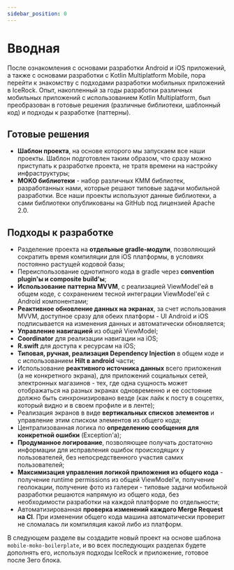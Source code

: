 ```yaml
---
sidebar_position: 0
---
```


# Вводная 

После ознакомления с основами разработки Android и iOS приложений, а также с основами разработки с Kotlin Multiplatform Mobile, пора перейти к знакомству с подходами разработки мобильных приложений в IceRock. Опыт, накопленный за годы разработки различных мобильных приложений с использованием Kotlin Multiplatform, был преобразован в готовые решения (различные библиотеки, шаблонный код) и подходы к разработке (паттерны).

## Готовые решения

- **Шаблон проекта**, на основе которого мы запускаем все наши проекты. Шаблон подготовлен таким образом, что сразу можно приступать к разработке проекта, не тратя времени на настройку инфраструктуры;
- **MOKO библиотеки** - набор различных KMM библиотек, разработанных нами, которые решают типовые задачи мобильной разработки. Все наши проекты используют данные библиотеки, а сами библиотеки опубликованы на GitHub под лицензией Apache 2.0.

## Подходы к разработке

- Разделение проекта на **отдельные gradle-модули**, позволяющий сократить время компиляции для iOS платформы, в условиях постоянно растущей кодовой базы;
- Переиспользование однотипного кода в gradle через **convention plugin'ы и composite build'ы**;
- **Использование паттерна MVVM**, с реализацией ViewModel'ей в общем коде, с сохранением тесной интеграции ViewModel'ей с Android компонентами;
- **Реактивное обновление данных на экранах**, за счет использования MVVM, доступное сразу для обеих платформ - UI Android и iOS подписывается на изменения данных и автоматически обновляется;
- **Управление навигацией** из общей ViewModel;
- **Coordinator** для реализации навигации на iOS;
- **R.swift** для доступа к ресурсам на iOS;   
- **Типовая, ручная, реализация Dependency Injection** в общем коде и с использованием **Hilt в android** части;
- Использование **реактивного источника данных** всего приложения (а не конкретного экрана), для приложений социальных сетей, электронных магазинов - тех, где одна сущность может отображаться на разных экранах одновременно и ее состояние должно быть синхронизировано везде (как лайк к посту в соцсетях, который видно и в своем профиле и в ленте);
- Реализация экранов в виде **вертикальных списков элементов** и управление этим списком элементов из общего кода;
- Централизованная логика по **определению сообщения для конкретной ошибки** (Exception'а);
- **Продуманное логирование**, позволяющее получать достаточно информации для исправления ошибок происходящих у пользователей, без непосредственного участия самих пользователей;
- **Максимизация управления логикой приложения из общего кода** - получение runtime permissions из общей ViewModel'и, получение геолокации, получение фото из галереи - типовые задачи мобильной разработки решаются напрямую из общего кода, без необходимости разработки на каждой платформе по отдельности;
- Автоматизированная **проверка изменений каждого Merge Request на CI**. При изменении общего кода машина автоматически проверит не сломалась ли компиляция какой либо из платформ.

В следующем разделе вы создадите новый проект на основе шаблона `mobile-moko-boilerplate`, и во всех последующих разделах будете дополнять его, используя подходы IceRock и приложение, готовое после 3его блока.

